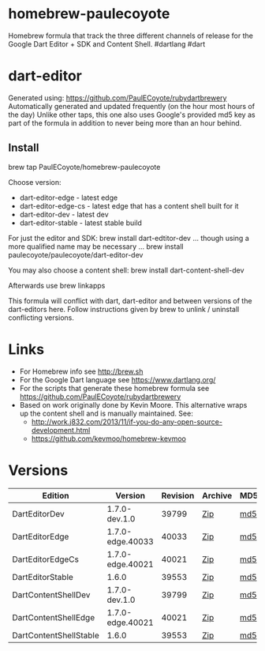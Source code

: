 homebrew-paulecoyote
====================

Homebrew formula that track the three different channels of release for the Google Dart Editor + SDK and Content Shell.  #dartlang #dart

dart-editor
===========

Generated using: https://github.com/PaulECoyote/rubydartbrewery
Automatically generated and updated frequently (on the hour most hours of the day)
Unlike other taps, this one also uses Google's provided md5 key as part of the formula in addition to never being more than an hour behind.

Install
-------
brew tap PaulECoyote/homebrew-paulecoyote

Choose version:
* dart-editor-edge - latest edge
* dart-editor-edge-cs - latest edge that has a content shell built for it
* dart-editor-dev - latest dev
* dart-editor-stable - latest stable build

For just the editor and SDK:
brew install dart-edtitor-dev
... though using a more qualified name may be necessary ...
brew install paulecoyote/paulecoyote/dart-editor-dev

You may also choose a content shell:
brew install dart-content-shell-dev

Afterwards use 
brew linkapps

This formula will conflict with dart, dart-editor and between versions of the dart-editors here.  Follow instructions given by brew to unlink / uninstall conflicting versions.

Links
=====
* For Homebrew info see http://brew.sh
* For the Google Dart language see https://www.dartlang.org/
* For the scripts that generate these homebrew formula see https://github.com/PaulECoyote/rubydartbrewery
* Based on work originally done by Kevin Moore. This alternative wraps up the content shell and is manually maintained.  See: 
    * http://work.j832.com/2013/11/if-you-do-any-open-source-development.html
    * https://github.com/kevmoo/homebrew-kevmoo

Versions
========
| Edition | Version | Revision | Archive | MD5 | Notes |
| ------- | ------- | -------- | ------- | --- | ----- |
| DartEditorDev | 1.7.0-dev.1.0 | 39799 | [Zip](https://storage.googleapis.com/dart-archive/channels/dev/release/39799/editor/darteditor-macos-x64.zip) | [md5](https://storage.googleapis.com/dart-archive/channels/dev/release/39799/editor/darteditor-macos-x64.zip.md5sum) | [Changes](https://storage.googleapis.com/dart-archive/channels/dev/release/latest/changelog.html) |
| DartEditorEdge | 1.7.0-edge.40033 | 40033 | [Zip](https://storage.googleapis.com/dart-archive/channels/be/raw/40033/editor/darteditor-macos-x64.zip) | [md5](https://storage.googleapis.com/dart-archive/channels/be/raw/40033/editor/darteditor-macos-x64.zip.md5sum) | - |
| DartEditorEdgeCs | 1.7.0-edge.40021 | 40021 | [Zip](https://storage.googleapis.com/dart-archive/channels/be/raw/40021/editor/darteditor-macos-x64.zip) | [md5](https://storage.googleapis.com/dart-archive/channels/be/raw/40021/editor/darteditor-macos-x64.zip.md5sum) | - |
| DartEditorStable | 1.6.0 | 39553 | [Zip](https://storage.googleapis.com/dart-archive/channels/stable/release/39553/editor/darteditor-macos-x64.zip) | [md5](https://storage.googleapis.com/dart-archive/channels/stable/release/39553/editor/darteditor-macos-x64.zip.md5sum) | [Changes](https://storage.googleapis.com/dart-archive/channels/stable/release/latest/changelog.html) |
| DartContentShellDev | 1.7.0-dev.1.0 | 39799 | [Zip](https://storage.googleapis.com/dart-archive/channels/dev/release/39799/dartium/content_shell-macos-ia32-release.zip) | [md5](https://storage.googleapis.com/dart-archive/channels/dev/release/39799/dartium/content_shell-macos-ia32-release.zip.md5sum) | - |
| DartContentShellEdge | 1.7.0-edge.40021 | 40021 | [Zip](https://storage.googleapis.com/dart-archive/channels/be/raw/40021/dartium/content_shell-macos-ia32-release.zip) | [md5](https://storage.googleapis.com/dart-archive/channels/be/raw/40021/dartium/content_shell-macos-ia32-release.zip.md5sum) | - |
| DartContentShellStable | 1.6.0 | 39553 | [Zip](https://storage.googleapis.com/dart-archive/channels/stable/release/39553/dartium/content_shell-macos-ia32-release.zip) | [md5](https://storage.googleapis.com/dart-archive/channels/stable/release/39553/dartium/content_shell-macos-ia32-release.zip.md5sum) | - |
